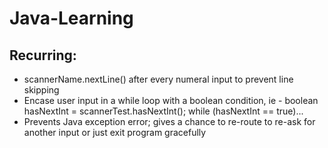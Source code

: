 # Java-Learning

## Recurring:

* scannerName.nextLine() after every numeral input to prevent line skipping
* Encase user input in a while loop with a boolean condition, ie - boolean hasNextInt = scannerTest.hasNextInt(); while (hasNextInt ==  true)...
* Prevents Java exception error; gives a chance to re-route to re-ask for another input or just exit program gracefully
